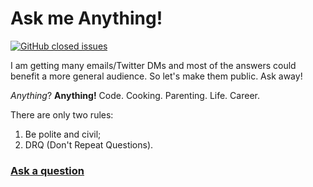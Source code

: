 # Ask me Anything!

[![GitHub closed issues](https://img.shields.io/github/issues-closed-raw/rlouf/ama?label=Answered)](../../issues?utf8=%E2%9C%93&q=is%3Aissue%20is%3Aclosed)

I am getting many emails/Twitter DMs and most of the answers could benefit a more general audience. So let's make them public. Ask away! 

_Anything_? **Anything!** Code. Cooking. Parenting. Life. Career. 

There are only two rules:
1. Be polite and civil;
2. DRQ (Don't Repeat Questions). 

### [Ask a question](../../issues/new) 
